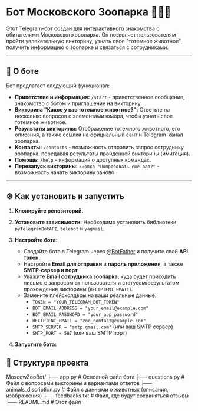 # Бот Московского Зоопарка 🐘🐅🐒

Этот Telegram-бот создан для интерактивного знакомства с обитателями Московского зоопарка. Он позволяет пользователям пройти увлекательную викторину, узнать свое "тотемное животное", получить информацию о зоопарке и связаться с сотрудниками.

---

## 🚀 О боте

Бот предлагает следующий функционал:

*   **Приветствие и информация:** `/start` - приветственное сообщение, знакомство с ботом и приглашение на викторину.
*   **Викторина "Какое у вас тотемное животное?":** Ответьте на несколько вопросов с элементами юмора, чтобы узнать свое тотемное животное.
*   **Результаты викторины:** Отображение тотемного животного, его описания, а также ссылки на официальный сайт и Telegram-канал зоопарка.
*   **Контакты:** `/contacts` - возможность отправить запрос сотруднику зоопарка, передавая результаты пройденной викторины (имитация).
*   **Помощь:** `/help` - информация о доступных командах.
*   **Перезапуск викторины:** `кнопка "Попробовать ещё раз?"` - возможность начать викторину заново.

---

## ⚙️ Как установить и запустить

1.  **Клонируйте репозиторий.**

2.  **Установите зависимости:**
    Необходимо установить библиотеки `pyTelegramBotAPI`, `telebot` и `yagmail`.

3.  **Настройте бота:**
    *   Создайте бота в Telegram через [@BotFather](https://t.me/botfather) и получите свой **API токен**.
    *   Настройте **Email для отправки** и **пароль приложения**, а также **SMTP-сервер и порт**.
    *   Укажите **Email сотрудника зоопарка**, куда будет приходить письмо с запросом от пользователя и статусом/результатом прохождения викторины (`RECIPIENT_EMAIL`).
    *   Замените плейсхолдеры на ваши реальные данные:
        *   `TOKEN = "YOUR_TELEGRAM_BOT_TOKEN"`
        *   `BOT_EMAIL_ADDRESS = "your_email@example.com"`
        *   `BOT_EMAIL_PASSWORD = "your_app_password"`
        *   `RECIPIENT_EMAIL = "zoo_contact@example.com"`
        *   `SMTP_SERVER = "smtp.gmail.com"` (или ваш SMTP сервер)
        *   `SMTP_PORT = 587` (или ваш SMTP порт)

4.  **Запустите бота:**

## 📂 Структура проекта

MoscowZooBot/ ├── app.py # Основной файл бота ├── questions.py # Файл с вопросами викторины и вариантами ответов ├── animals_discription.py # Файл с данными о животных (описания, изображения) ├── feedbacks.txt # Файл, где будут сохраняться отзывы └── README.md # Этот файл
